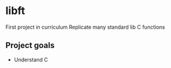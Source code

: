 # libft
First project in curriculum 
Replicate many standard lib C functions

## Project goals
- Understand C

